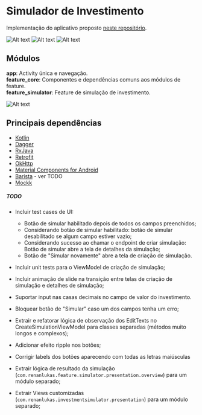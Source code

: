 # Simulador de Investimento

Implementação do aplicativo proposto [neste repositório](https://github.com/easynvest/teste-android).

![Alt text](create_simulation.png)
![Alt text](overview_top.png)
![Alt text](overview_bottom.png)

## Módulos
**app**: Activity única e navegação.  
**feature_core**:  Componentes e dependências comuns aos módulos de feature.   
**feature_simulator**:  Feature de simulação de investimento.

![Alt text](module_dependency.png?raw=true)

## Principais dependências
* [Kotlin](https://kotlinlang.org/docs/reference/using-gradle.html)
* [Dagger](https://github.com/google/dagger)
* [RxJava](https://github.com/ReactiveX/RxJava)
* [Retrofit](https://square.github.io/retrofit/)
* [OkHttp](https://square.github.io/okhttp/)
* [Material Components for Android](https://material.io/develop/android/docs/getting-started/)
* [Barista](https://github.com/AdevintaSpain/Barista) - ver TODO
* [Mockk](https://github.com/mockk/mockk)

##### **TODO**
- Incluir test cases de UI:
    - Botão de simular habilitado depois de todos os campos preenchidos;
    - Considerando botão de simular habilitado: botão de simular desabilitado se algum campo estiver vazio;
    - Considerando sucesso ao chamar o endpoint de criar simulação: Botão de simular abre a tela de detalhes da simulação;
    - Botão de "Simular novamente" abre a tela de criação de simulação.


- Incluir unit tests para o ViewModel de criação de simulação;

- Incluir animação de slide na transição entre telas de criação de simulação e detalhes de simulação;

- Suportar input nas casas decimais no campo de valor do investimento.

- Bloquear botão de "Simular" caso um dos campos tenha um erro;

- Extrair e refatorar lógica de observação dos EditTexts no CreateSimulationViewModel para classes separadas (métodos muito longos e complexos);

- Adicionar efeito ripple nos botões;

- Corrigir labels dos botões aparecendo com todas as letras maiúsculas

- Extrair lógica de resultado da simulação (`com.renanlukas.feature.simulator.presentation.overview`) para um módulo separado;

- Extrair Views customizadas (`com.renanlukas.investmentsimulator.presentation`) para um módulo separado;
